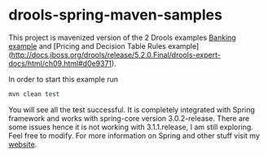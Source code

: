 drools-spring-maven-samples
===========================

This project is mavenized version of the 2 Drools examples [Banking example](http://docs.jboss.org/drools/release/5.2.0.Final/drools-expert-docs/html/ch09.html#d0e9044) and [Pricing and Decision Table Rules example] (http://docs.jboss.org/drools/release/5.2.0.Final/drools-expert-docs/html/ch09.html#d0e9371).

In order to start this example run 

```ruby
mvn clean test
```

You will see all the test successful. It is completely integrated with Spring framework and works with spring-core version 3.0.2-release. There are some issues hence it is not working with 3.1.1.release, I am still exploring. Feel free to modify. For more information on Spring and other stuff visit my [website](http://krishnasblog.com).